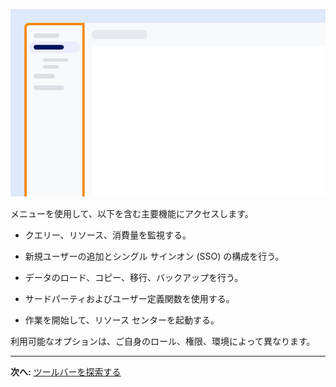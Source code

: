 ![画面上のメニューの位置を示す例。](Images/yfz1720902842214.png)

メニューを使用して、以下を含む主要機能にアクセスします。

-   クエリー、リソース、消費量を監視する。

-   新規ユーザーの追加とシングル サインオン (SSO) の構成を行う。

-   データのロード、コピー、移行、バックアップを行う。

-   サードパーティおよびユーザー定義関数を使用する。

-   作業を開始して、リソース センターを起動する。

利用可能なオプションは、ご自身のロール、権限、環境によって異なります。

------------------------------------------------------------------------

**次へ:** [ツールバーを探索する](njy1721168384549.md)

